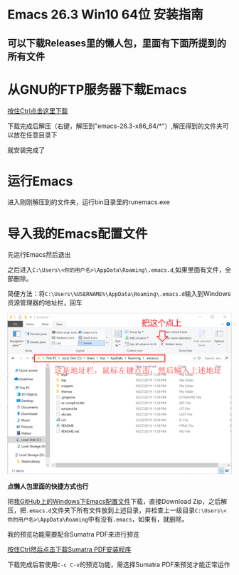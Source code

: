 # Emacs 26.3 Win10 64位 安装指南


## 可以下载Releases里的懒人包，里面有下面所提到的所有文件

# 从GNU的FTP服务器下载Emacs

[按住Ctrl点击这里下载](http://gnu.mirrors.hoobly.com/emacs/windows/emacs-26/emacs-26.3-x86_64.zip)

下载完成后解压（右键，解压到"emacs-26.3-x86_64/*"）,解压得到的文件夹可以放在任意目录下

就安装完成了

# 运行Emacs

进入刚刚解压到的文件夹，运行bin目录里的runemacs.exe

# 导入我的Emacs配置文件

先运行Emacs然后退出

之后进入`C:\Users\<你的用户名>\AppData\Roaming\.emacs.d`,如果里面有文件，全部删除。

简便方法：将`C:\Users\%USERNAME%\AppData\Roaming\.emacs.d`输入到Windows资源管理器的地址栏，回车

![Windows资源管理器地址栏](address.png)

**点懒人包里面的快捷方式也行**

把[我GitHub上的Windows下Emacs配置文件](https://github.com/XipingHu/Emacs-LaTeX-for-Win10)下载，直接Download Zip，之后解压，把`.emacs.d`文件夹下所有文件放到上述目录，并检查上一级目录`C:\Users\<你的用户名>\AppData\Roaming`中有没有`.emacs`，如果有，就删除。

我的预览功能需要配合Sumatra PDF来进行预览

[按住Ctrl然后点击下载Sumatra PDF安装程序](https://www.sumatrapdfreader.org/dl/SumatraPDF-3.1.2-64-install.exe)

下载完成后若使用`C-c C-v`的预览功能，需选择Sumatra PDF来预览才能正常运作

